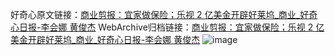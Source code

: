 好奇心原文链接：[商业剪报：宜家做保险；乐视 2 亿美金开辟好莱坞_商业_好奇心日报-李会娜 黄俊杰](https://www.qdaily.com/articles/2732.html)
WebArchive归档链接：[商业剪报：宜家做保险；乐视 2 亿美金开辟好莱坞_商业_好奇心日报-李会娜 黄俊杰](http://web.archive.org/web/20190623151340/https://www.qdaily.com/articles/2732.html)
![image](http://ww3.sinaimg.cn/large/007d5XDply1g3v6flgm6jj30u041iqv5)
